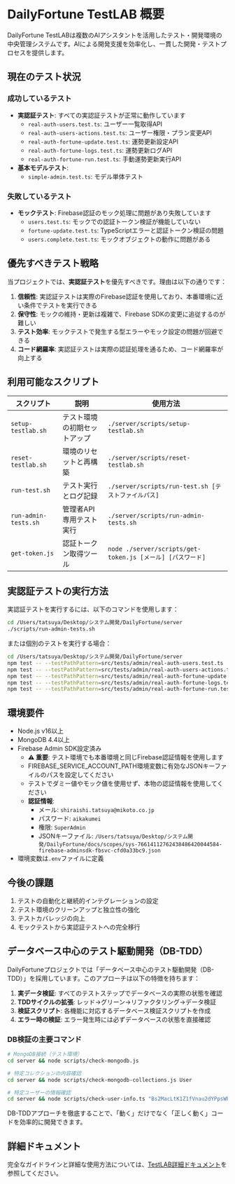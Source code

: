 # DailyFortune TestLAB 概要

DailyFortune TestLABは複数のAIアシスタントを活用したテスト・開発環境の中央管理システムです。AIによる開発支援を効率化し、一貫した開発・テストプロセスを提供します。

## 現在のテスト状況

### 成功しているテスト
- **実認証テスト**: すべての実認証テストが正常に動作しています
  - `real-auth-users.test.ts`: ユーザー一覧取得API
  - `real-auth-users-actions.test.ts`: ユーザー権限・プラン変更API
  - `real-auth-fortune-update.test.ts`: 運勢更新設定API
  - `real-auth-fortune-logs.test.ts`: 運勢更新ログAPI
  - `real-auth-fortune-run.test.ts`: 手動運勢更新実行API
- **基本モデルテスト**: 
  - `simple-admin.test.ts`: モデル単体テスト

### 失敗しているテスト
- **モックテスト**: Firebase認証のモック処理に問題があり失敗しています
  - `users.test.ts`: モックでの認証トークン検証が機能していない
  - `fortune-update.test.ts`: TypeScriptエラーと認証トークン検証の問題
  - `users.complete.test.ts`: モックオブジェクトの動作に問題がある
  
## 優先すべきテスト戦略

当プロジェクトでは、**実認証テスト**を優先すべきです。理由は以下の通りです：

1. **信頼性**: 実認証テストは実際のFirebase認証を使用しており、本番環境に近い条件でテストを実行できる
2. **保守性**: モックの維持・更新は複雑で、Firebase SDKの変更に追従するのが難しい
3. **テスト効率**: モックテストで発生する型エラーやモック設定の問題が回避できる
4. **コード網羅率**: 実認証テストは実際の認証処理を通るため、コード網羅率が向上する

## 利用可能なスクリプト

| スクリプト | 説明 | 使用方法 |
|----------|------|---------|
| `setup-testlab.sh` | テスト環境の初期セットアップ | `./server/scripts/setup-testlab.sh` |
| `reset-testlab.sh` | 環境のリセットと再構築 | `./server/scripts/reset-testlab.sh` |
| `run-test.sh` | テスト実行とログ記録 | `./server/scripts/run-test.sh [テストファイルパス]` |
| `run-admin-tests.sh` | 管理者API専用テスト実行 | `./server/scripts/run-admin-tests.sh` |
| `get-token.js` | 認証トークン取得ツール | `node ./server/scripts/get-token.js [メール] [パスワード]` |

## 実認証テストの実行方法

実認証テストを実行するには、以下のコマンドを使用します：

```bash
cd /Users/tatsuya/Desktop/システム開発/DailyFortune/server
./scripts/run-admin-tests.sh
```

または個別のテストを実行する場合：

```bash
cd /Users/tatsuya/Desktop/システム開発/DailyFortune/server
npm test -- --testPathPattern=src/tests/admin/real-auth-users.test.ts
npm test -- --testPathPattern=src/tests/admin/real-auth-users-actions.test.ts
npm test -- --testPathPattern=src/tests/admin/real-auth-fortune-update.test.ts
npm test -- --testPathPattern=src/tests/admin/real-auth-fortune-logs.test.ts
npm test -- --testPathPattern=src/tests/admin/real-auth-fortune-run.test.ts
```

## 環境要件

- Node.js v16以上
- MongoDB 4.4以上
- Firebase Admin SDK設定済み
  - **⚠️ 重要**: テスト環境でも本番環境と同じFirebase認証情報を使用します
  - FIREBASE_SERVICE_ACCOUNT_PATH環境変数に有効なJSONキーファイルのパスを設定してください
  - テストでダミー値やモック値を使用せず、本物の認証情報を使用してください
  - **認証情報**: 
    - メール: `shiraishi.tatsuya@mikoto.co.jp`
    - パスワード: `aikakumei`
    - 権限: `SuperAdmin`
    - JSONキーファイル: `/Users/tatsuya/Desktop/システム開発/DailyFortune/docs/scopes/sys-76614112762438486420044584-firebase-adminsdk-fbsvc-cfd0a33bc9.json`
- 環境変数は`.env`ファイルに定義

## 今後の課題

1. テストの自動化と継続的インテグレーションの設定
2. テスト環境のクリーンアップと独立性の強化
3. テストカバレッジの向上
4. モックテストから実認証テストへの完全移行

## データベース中心のテスト駆動開発（DB-TDD）

DailyFortuneプロジェクトでは「データベース中心のテスト駆動開発（DB-TDD）」を採用しています。このアプローチは以下の特徴を持ちます：

1. **実データ検証**: すべてのテストステップでデータベースの実際の状態を確認
2. **TDDサイクルの拡張**: レッド→グリーン→リファクタリング→データ検証
3. **検証スクリプト**: 各機能に対応するデータベース検証スクリプトを作成
4. **エラー時の検証**: エラー発生時には必ずデータベースの状態を直接確認

### DB検証の主要コマンド

```bash
# MongoDB接続（テスト環境）
cd server && node scripts/check-mongodb.js

# 特定コレクションの内容確認
cd server && node scripts/check-mongodb-collections.js User

# 特定ユーザーの情報確認
cd server && node scripts/check-user-info.ts "Bs2MacLtK1Z1fVnau2dYPpsWRpa2"
```

DB-TDDアプローチを徹底することで、「動く」だけでなく「正しく動く」コードを効率的に開発できます。

## 詳細ドキュメント

完全なガイドラインと詳細な使用方法については、[TestLAB詳細ドキュメント](./testlab.md)を参照してください。